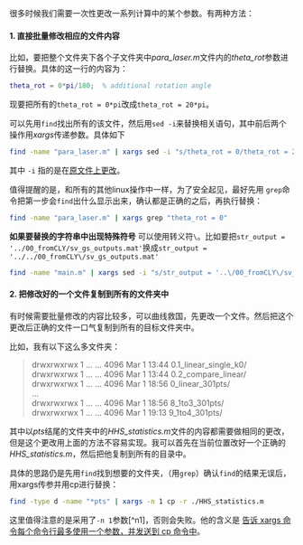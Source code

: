 很多时候我们需要一次性更改一系列计算中的某个参数。有两种方法：


#### 1. 直接批量修改相应的文件内容
比如，要把整个文件夹下各个子文件夹中*para_laser.m*文件内的*theta_rot*参数进行替换。具体的这一行的内容为：
``` matlab
theta_rot = 0*pi/180;  % additional rotation angle
```
现要把所有的`theta_rot = 0*pi`改成`theta_rot = 20*pi`。

可以先用`find`找出所有的该文件，然后用`sed -i`来替换相关语句，其中前后两个操作用*xargs*传递参数。具体如下
``` bash
find -name "para_laser.m" | xargs sed -i "s/theta_rot = 0/theta_rot = 20/g"
```
其中 `-i` 指的是在[原文件上更改](https://www.jianshu.com/p/89163e927a2c)。


值得提醒的是，和所有的其他linux操作中一样，为了安全起见，最好先用 `grep`命令把第一步会`find`出什么显示出来，确认都是正确的之后，再执行替换：

``` bash
find -name "para_laser.m" | xargs grep "theta_rot = 0"
```

**如果要替换的字符串中出现特殊符号**
可以使用转义符`\`。比如要把`str_output = '../00_fromCLY/sv_gs_outputs.mat'`换成`str_output = '../../00_fromCLY\/sv_gs_outputs.mat'`
``` bash
find -name "main.m" | xargs sed -i "s/str_output = '..\/00_fromCLY\/sv_gs_outputs.mat'/str_output = '..\/..\/00_fromCLY\/sv_gs_outputs.mat'/g"
```

#### 2. 把修改好的一个文件复制到所有的文件夹中
有时候需要批量修改的内容比较多，可以曲线救国，先更改一个文件。然后把这个更改后正确的文件一口气复制到所有的目标文件夹中。

比如，我有以下这么多文件夹：
> drwxrwxrwx 1 ... ... 4096 Mar  1 13:44 0.1_linear_single_k0/  
> drwxrwxrwx 1 ... ... 4096 Mar  1 13:44 0.2_compare_linear/  
> drwxrwxrwx 1 ... ... 4096 Mar  1 18:56 0_linear_301pts/  
> ...  
> drwxrwxrwx 1 ... ... 4096 Mar  1 18:56 8_1to3_301pts/  
> drwxrwxrwx 1 ... ... 4096 Mar  1 19:13 9_1to4_301pts/

其中以*pts*结尾的文件夹中的*HHS_statistics.m*文件的内容都需要做相同的更改，但是这个更改用上面的方法不容易实现。我可以首先在当前位置改好一个正确的*HHS_statistics.m*，然后把他复制到所有的目录中。

具体的思路仍是先用`find`找到想要的文件夹，（用`grep`）确认`find`的结果无误后，用xargs传参并用cp进行替换：
``` bash
find -type d -name "*pts" | xargs -n 1 cp -r ./HHS_statistics.m
```
这里值得注意的是采用了`-n 1`参数[^n1]，否则会失败。他的含义是 [告诉 xargs 命令每个命令行最多使用一个参数，并发送到 cp 命令中](https://blog.csdn.net/yangshangwei/article/details/54424526)。

